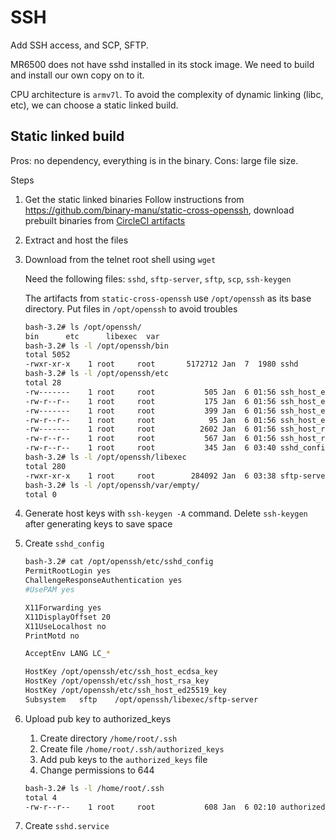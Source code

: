 # SSH
Add SSH access, and SCP, SFTP.

MR6500 does not have sshd installed in its stock image. We need to build and install our own copy on to it. 

CPU architecture is `armv7l`. To avoid the complexity of dynamic linking (libc, etc), we can choose a static linked build.

## Static linked build
Pros: no dependency, everything is in the binary.
Cons: large file size.

Steps
1. Get the static linked binaries
Follow instructions from https://github.com/binary-manu/static-cross-openssh, download prebuilt binaries from [CircleCI artifacts](https://app.circleci.com/pipelines/github/binary-manu/static-cross-openssh/15/workflows/97da4e36-5c80-4b74-8f26-c5528309f6c2)

1. Extract and host the files
1. Download from the telnet root shell using `wget`

   Need the following files: `sshd`, `sftp-server`, `sftp`, `scp`, `ssh-keygen`

   The artifacts from `static-cross-openssh` use `/opt/openssh` as its base directory. Put files in `/opt/openssh` to avoid troubles
    ```bash
    bash-3.2# ls /opt/openssh/
    bin      etc      libexec  var
    bash-3.2# ls -l /opt/openssh/bin
    total 5052
    -rwxr-xr-x    1 root     root       5172712 Jan  7  1980 sshd
    bash-3.2# ls -l /opt/openssh/etc
    total 28
    -rw-------    1 root     root           505 Jan  6 01:56 ssh_host_ecdsa_key
    -rw-r--r--    1 root     root           175 Jan  6 01:56 ssh_host_ecdsa_key.pub
    -rw-------    1 root     root           399 Jan  6 01:56 ssh_host_ed25519_key
    -rw-r--r--    1 root     root            95 Jan  6 01:56 ssh_host_ed25519_key.pub
    -rw-------    1 root     root          2602 Jan  6 01:56 ssh_host_rsa_key
    -rw-r--r--    1 root     root           567 Jan  6 01:56 ssh_host_rsa_key.pub
    -rw-r--r--    1 root     root           345 Jan  6 03:40 sshd_config
    bash-3.2# ls -l /opt/openssh/libexec
    total 280
    -rwxr-xr-x    1 root     root        284092 Jan  6 03:38 sftp-server
    bash-3.2# ls -l /opt/openssh/var/empty/
    total 0
    ```

1. Generate host keys with `ssh-keygen -A` command. Delete `ssh-keygen` after generating keys to save space

1. Create `sshd_config`
    ```bash
    bash-3.2# cat /opt/openssh/etc/sshd_config 
    PermitRootLogin yes
    ChallengeResponseAuthentication yes 
    #UsePAM yes
    
    X11Forwarding yes
    X11DisplayOffset 20 
    X11UseLocalhost no 
    PrintMotd no
    
    AcceptEnv LANG LC_*
    
    HostKey /opt/openssh/etc/ssh_host_ecdsa_key
    HostKey /opt/openssh/etc/ssh_host_rsa_key
    HostKey /opt/openssh/etc/ssh_host_ed25519_key
    Subsystem	sftp	/opt/openssh/libexec/sftp-server
    ```

1. Upload pub key to authorized_keys
   1. Create directory `/home/root/.ssh`
   1. Create file `/home/root/.ssh/authorized_keys`
   1. Add pub keys to the `authorized_keys` file
   1. Change permissions to 644
    ```bash
    bash-3.2# ls -l /home/root/.ssh
    total 4
    -rw-r--r--    1 root     root           608 Jan  6 02:10 authorized_keys
    ```
1. Create `sshd.service`

